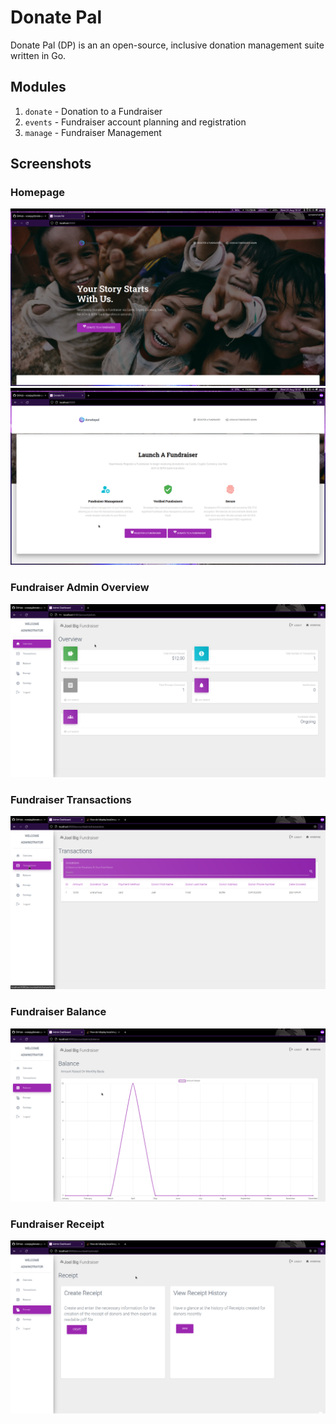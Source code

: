 # Donate Pal

Donate Pal (DP) is an an open-source, inclusive donation management suite written in Go.

## Modules

1. `donate` - Donation to a Fundraiser
2. `events` - Fundraiser account planning and registration
3. `manage` - Fundraiser Management

## Screenshots

### Homepage
![alt text](screenshots/homepage_top.png "Home Page")
![alt text](screenshots/homepage_bottom.png "Home Page Bottom")




### Fundraiser Admin Overview
![alt text](screenshots/fundraiser_admin.png "Overview")

### Fundraiser Transactions
![alt text](screenshots/transactions.png "Transactions")


### Fundraiser Balance
![alt text](screenshots/balance.png "Balance")


### Fundraiser Receipt
![alt text](screenshots/reciept.png "Receipt")



